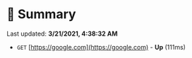 # 📖 Summary
Last updated: **3/21/2021, 4:38:32 AM**

- `GET` [https://google.com](https://google.com) - **Up** (111ms)
